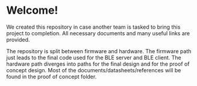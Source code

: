 # Welcome!

We created this repository in case another team is tasked to bring this project to completion. All necessary documents and many useful links are provided. 

The repository is split between firmware and hardware. The firmware path just leads to the final code used for the BLE server and BLE client. The hardware path diverges into paths for the final design and for the proof of concept design. Most of the documents/datasheets/references will be found in the proof of concept folder.
